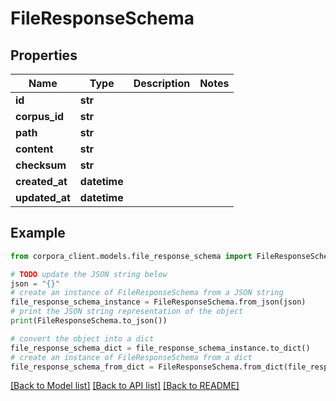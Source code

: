 # FileResponseSchema


## Properties

Name | Type | Description | Notes
------------ | ------------- | ------------- | -------------
**id** | **str** |  | 
**corpus_id** | **str** |  | 
**path** | **str** |  | 
**content** | **str** |  | 
**checksum** | **str** |  | 
**created_at** | **datetime** |  | 
**updated_at** | **datetime** |  | 

## Example

```python
from corpora_client.models.file_response_schema import FileResponseSchema

# TODO update the JSON string below
json = "{}"
# create an instance of FileResponseSchema from a JSON string
file_response_schema_instance = FileResponseSchema.from_json(json)
# print the JSON string representation of the object
print(FileResponseSchema.to_json())

# convert the object into a dict
file_response_schema_dict = file_response_schema_instance.to_dict()
# create an instance of FileResponseSchema from a dict
file_response_schema_from_dict = FileResponseSchema.from_dict(file_response_schema_dict)
```
[[Back to Model list]](../README.md#documentation-for-models) [[Back to API list]](../README.md#documentation-for-api-endpoints) [[Back to README]](../README.md)


